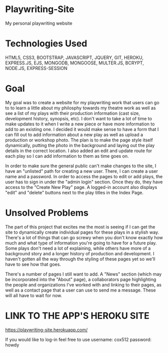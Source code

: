 # Playwriting-Site
My personal playwriting website

# Technologies Used
HTML5, CSS3, BOOTSTRAP, JAVASCRIPT, JQUERY, GIT, HEROKU, EXPRESS.JS, EJS, MONGODB, MONGOOSE, MULTER.JS, BCRYPT, NODE.JS, EXPRESS-SESSION

# Goal
My goal was to create a website for my playwriting work that users can go to to learn a little about my philosphy towards my theatre work as well as see a list of my plays with their production information (cast size, development history, synopsis, etc). I don't want to take a lot of time to make updates to it when I write a new piece or have more information to add to an existing one. I decided it would make sense to have a form that I can fill out to add information about a new play as well as upload a production or workshop photo. The plan is to make the page style itself dynamically, putting the photo in the background and laying out the play details in the correct location. I also added an edit and update route for each play so I can add information to them as time goes on.

In order to make sure the general public can't make changes to the site, I have an "unlisted" path for creating a new user. There, I can create a user name and a password. In order to access the pages to edit or add plays, the user has to sign in under the "admin login" section. Once they do, they have access to the "Create New Play" page. A logged-in account also displays "edit" and "delete" buttons next to the play titles in the Index Page.

# Unsolved Problems
The part of this project that excites me the most is seeing if I can get the site to dynamically create individual pages for these plays in a stylish way. There's a lot of things that can go screwy when you don't know exactly how much and what type of information you're going to have for a future play. Some plays don't need a lot of explaining, while others have more of a background story and a longer history of production and development. I haven't gotten all the way through the styling of these pages yet so we'll have to see how that goes.

There's a number of pages I still want to add. A "News" section (which may be incorporated into the "About" page), a collaborators page highlighting the people and organizations I've worked with and linking to their pages, as well as a contact page that a user can use to send me a message. These will all have to wait for now.

# LINK TO THE APP'S HEROKU SITE
https://playwriting-site.herokuapp.com/

If you would like to log-in feel free to use 
username: cox512
password: howdy

